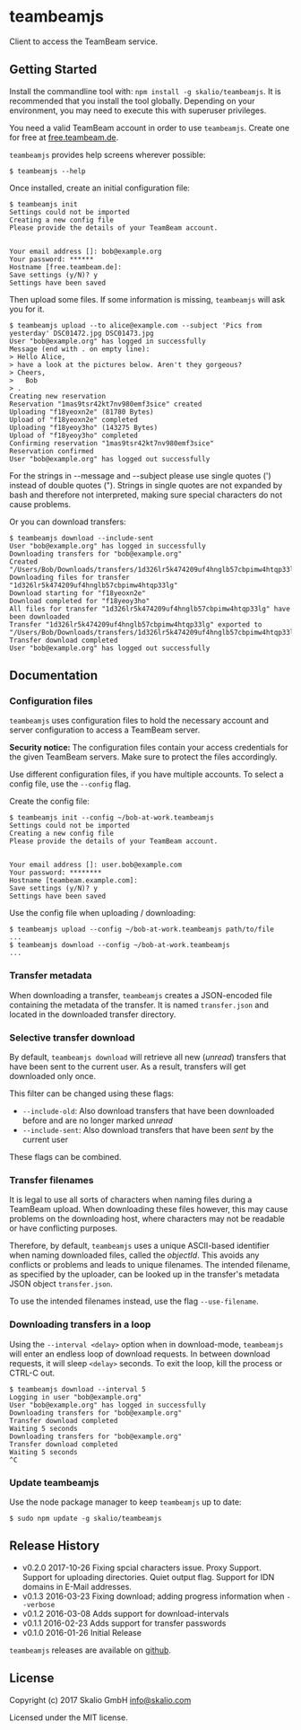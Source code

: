 # teambeamjs

Client to access the TeamBeam service.

## Getting Started
Install the commandline tool with: `npm install -g skalio/teambeamjs`. It is
recommended that you install the tool globally. Depending on your environment, you may need to execute this with superuser privileges.

You need a valid TeamBeam account in order to use `teambeamjs`. Create one for
free at [free.teambeam.de](https://free.teambeam.de/my/).

`teambeamjs` provides help screens wherever possible:
```
$ teambeamjs --help
```

Once installed, create an initial configuration file:
```
$ teambeamjs init
Settings could not be imported
Creating a new config file
Please provide the details of your TeamBeam account.


Your email address []: bob@example.org
Your password: ******
Hostname [free.teambeam.de]:
Save settings (y/N)? y
Settings have been saved
```

Then upload some files. If some information is missing, `teambeamjs` will ask
you for it.
```
$ teambeamjs upload --to alice@example.com --subject 'Pics from yesterday' DSC01472.jpg DSC01473.jpg
User "bob@example.org" has logged in successfully
Message (end with . on empty line):
> Hello Alice,
> have a look at the pictures below. Aren't they gorgeous?
> Cheers,
>   Bob
> .
Creating new reservation
Reservation "1mas9tsr42kt7nv980emf3sice" created
Uploading "f18yeoxn2e" (81780 Bytes)
Upload of "f18yeoxn2e" completed
Uploading "f18yeoy3ho" (143275 Bytes)
Upload of "f18yeoy3ho" completed
Confirming reservation "1mas9tsr42kt7nv980emf3sice"
Reservation confirmed
User "bob@example.org" has logged out successfully
```

For the strings in --message and --subject please use single quotes (') instead of double quotes (").
Strings in single quotes are not expanded by bash and therefore not interpreted, making sure special characters do not cause problems.

Or you can download transfers:
```
$ teambeamjs download --include-sent
User "bob@example.org" has logged in successfully
Downloading transfers for "bob@example.org"
Created "/Users/Bob/Downloads/transfers/1d326lr5k474209uf4hnglb57cbpimw4htqp33lg"
Downloading files for transfer "1d326lr5k474209uf4hnglb57cbpimw4htqp33lg"
Download starting for "f18yeoxn2e"
Download completed for "f18yeoy3ho"
All files for transfer "1d326lr5k474209uf4hnglb57cbpimw4htqp33lg" have been downloaded
Transfer "1d326lr5k474209uf4hnglb57cbpimw4htqp33lg" exported to "/Users/Bob/Downloads/transfers/1d326lr5k474209uf4hnglb57cbpimw4htqp33lg/transfer.json"
Transfer download completed
User "bob@example.org" has logged out successfully
```


## Documentation

### Configuration files
`teambeamjs` uses configuration files to hold the necessary account and server
configuration to access a TeamBeam server.

**Security notice:** The configuration files contain your access credentials
for the given TeamBeam servers. Make sure to protect the files accordingly.

Use different configuration files, if you have multiple accounts. To select
a config file, use the `--config` flag.

Create the config file:
```
$ teambeamjs init --config ~/bob-at-work.teambeamjs
Settings could not be imported
Creating a new config file
Please provide the details of your TeamBeam account.


Your email address []: user.bob@example.com
Your password: ********
Hostname [teambeam.example.com]:
Save settings (y/N)? y
Settings have been saved
```

Use the config file when uploading / downloading:
```
$ teambeamjs upload --config ~/bob-at-work.teambeamjs path/to/file
...
$ teambeamjs download --config ~/bob-at-work.teambeamjs
...
```
### Transfer metadata
When downloading a transfer, `teambeamjs` creates a JSON-encoded file containing
the metadata of the transfer. It is named `transfer.json` and located in the
downloaded transfer directory.

### Selective transfer download
By default, `teambeamjs download` will retrieve all new (_unread_) transfers
that have been sent to the current user. As a result, transfers will get
downloaded only once.

This filter can be changed using these flags:
* `--include-old`: Also download transfers that have been downloaded before and are no longer marked _unread_
* `--include-sent`: Also download transfers that have been _sent_ by the current user

These flags can be combined.

### Transfer filenames
It is legal to use all sorts of characters when naming files during a TeamBeam
upload. When downloading these files however, this may cause problems on the
downloading host, where characters may not be readable or have conflicting
purposes.

Therefore, by default, `teambeamjs` uses a unique ASCII-based identifier when
naming downloaded files, called the _objectId_. This avoids any conflicts or
problems and leads to unique filenames. The intended filename, as specified
by the uploader, can be looked up in the transfer's metadata JSON object
`transfer.json`.

To use the intended filenames instead, use the flag `--use-filename`.

### Downloading transfers in a loop
Using the `--interval <delay>` option when in download-mode, `teambeamjs` will
enter an endless loop of download requests. In between download requests, it
will sleep `<delay>` seconds. To exit the loop, kill the process or CTRL-C out.

```
$ teambeamjs download --interval 5
Logging in user "bob@example.org"
User "bob@example.org" has logged in successfully
Downloading transfers for "bob@example.org"
Transfer download completed
Waiting 5 seconds
Downloading transfers for "bob@example.org"
Transfer download completed
Waiting 5 seconds
^C
```

### Update teambeamjs
Use the node package manager to keep `teambeamjs` up to date:

```
$ sudo npm update -g skalio/teambeamjs
```

## Release History
* v0.2.0    2017-10-26  Fixing spcial characters issue. Proxy Support. Support for uploading directories. Quiet output flag. Support for IDN domains in E-Mail addresses.
* v0.1.3    2016-03-23  Fixing download; adding progress information when `--verbose`
* v0.1.2    2016-03-08  Adds support for download-intervals
* v0.1.1    2016-02-23  Adds support for transfer passwords
* v0.1.0    2016-01-26  Initial Release

`teambeamjs` releases are available on [github](https://github.com/skalio/teambeamjs).

## License
Copyright (c) 2017 Skalio GmbH <info@skalio.com>

Licensed under the MIT license.
